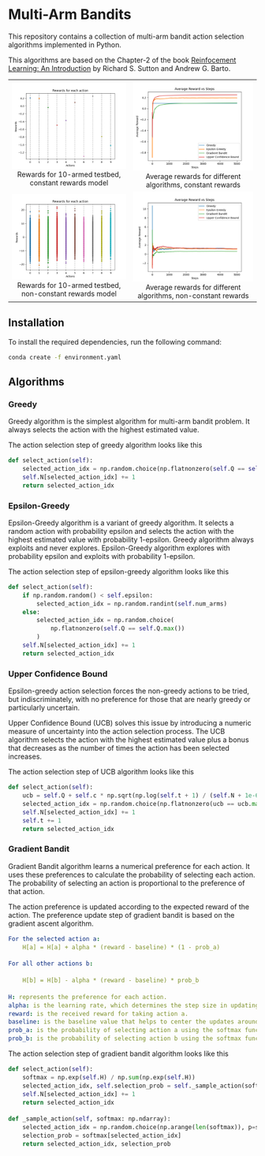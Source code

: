 # Multi-Arm Bandits

This repository contains a collection of multi-arm bandit action selection algorithms implemented in Python.

This algorithms are based on the Chapter-2 of the book [Reinfocement Learning: An Introduction](http://incompleteideas.net/book/the-book-2nd.html) by Richard S. Sutton and Andrew G. Barto.

<table>
  <tr>
    <td style="text-align: center;">
      <img src="./assets/rewards_without_variance.png" alt="Rewards for 10-armed testbed, constant rewards model"/>
      <br/>
      <span>Rewards for 10-armed testbed, constant rewards model</span>
    </td>
    <td style="text-align: center;">
      <img src="./assets/average_rewards_without_variance.png" alt="Average rewards for different algorithms, constant rewards model, 5k steps"/>
      <br/>
      <span>Average rewards for different algorithms, constant rewards</span>
    </td>
  </tr>
  <tr>
    <td style="text-align: center;">
      <img src="./assets/rewards_with_variance.png" alt="Rewards for 10-armed testbed, non-constant rewards model"/>
      <br/>
      <span>Rewards for 10-armed testbed, non-constant rewards model</span>
    </td>
    <td style="text-align: center;">
      <img src="./assets/average_rewards_with_variance.png" alt="Average rewards for different algorithms, non-constant rewards model, 5k steps"/>
      <br/>
      <span>Average rewards for different algorithms, non-constant rewards</span>
    </td>
  </tr>
</table>

## Installation

To install the required dependencies, run the following command:

```bash
conda create -f environment.yaml
```

## Algorithms

### Greedy

Greedy algorithm is the simplest algorithm for multi-arm bandit problem. It always selects the action with the highest estimated value.

The action selection step of greedy algorithm looks like this

```python
def select_action(self):
    selected_action_idx = np.random.choice(np.flatnonzero(self.Q == self.Q.max()))
    self.N[selected_action_idx] += 1
    return selected_action_idx
```

### Epsilon-Greedy

Epsilon-Greedy algorithm is a variant of greedy algorithm. It selects a random action with probability epsilon and selects the action with the highest estimated value with probability 1-epsilon.
Greedy algorithm always exploits and never explores. Epsilon-Greedy algorithm explores with probability epsilon and exploits with probability 1-epsilon.

The action selection step of epsilon-greedy algorithm looks like this

```python
def select_action(self):
    if np.random.random() < self.epsilon:
        selected_action_idx = np.random.randint(self.num_arms)
    else:
        selected_action_idx = np.random.choice(
            np.flatnonzero(self.Q == self.Q.max())
        )
    self.N[selected_action_idx] += 1
    return selected_action_idx
```

### Upper Confidence Bound

Epsilon-greedy action selection forces the non-greedy actions to be tried, but indiscriminately, with no preference for those that are nearly
greedy or particularly uncertain.

Upper Confidence Bound (UCB) solves this issue by introducing a numeric measure of uncertainty into the action selection process. The UCB algorithm
selects the action with the highest estimated value plus a bonus that decreases as the number of times the action has been selected increases.

The action selection step of UCB algorithm looks like this

```python
def select_action(self):
    ucb = self.Q + self.c * np.sqrt(np.log(self.t + 1) / (self.N + 1e-6))
    selected_action_idx = np.random.choice(np.flatnonzero(ucb == ucb.max()))
    self.N[selected_action_idx] += 1
    self.t += 1
    return selected_action_idx
```

### Gradient Bandit

Gradient Bandit algorithm learns a numerical preference for each action. It uses these preferences to calculate the probability of selecting each action. The probability of selecting an action is proportional to the preference of that action.

The action preference is updated according to the expected reward of the action.
The preference update step of gradient bandit is based on the gradient ascent algorithm.

```yaml
For the selected action a:
    H[a] = H[a] + alpha * (reward - baseline) * (1 - prob_a)

For all other actions b:

    H[b] = H[b] - alpha * (reward - baseline) * prob_b

H: represents the preference for each action.
alpha: is the learning rate, which determines the step size in updating the preferences.
reward: is the received reward for taking action a.
baseline: is the baseline value that helps to center the updates around the current average reward.
prob_a: is the probability of selecting action a using the softmax function.
prob_b: is the probability of selecting action b using the softmax function.
```

The action selection step of gradient bandit algorithm looks like this

```python
def select_action(self):
    softmax = np.exp(self.H) / np.sum(np.exp(self.H))
    selected_action_idx, self.selection_prob = self._sample_action(softmax)
    self.N[selected_action_idx] += 1
    return selected_action_idx

def _sample_action(self, softmax: np.ndarray):
    selected_action_idx = np.random.choice(np.arange(len(softmax)), p=softmax)
    selection_prob = softmax[selected_action_idx]
    return selected_action_idx, selection_prob
```
